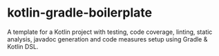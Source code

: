 # kotlin-gradle-boilerplate
A template for a Kotlin project with testing, code coverage, linting, static analysis, javadoc generation and code measures setup using Gradle &amp; Kotlin DSL.
